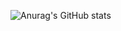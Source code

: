 


![Anurag's GitHub stats](https://github-readme-stats.vercel.app/api?username=Cloticc&show_icons=true&theme=dark)
